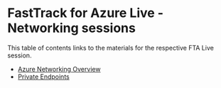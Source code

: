 # FastTrack for Azure Live - Networking sessions

This table of contents links to the materials for the respective FTA Live session.

- [Azure Networking Overview](./networking-overview/readme.md)
- [Private Endpoints](./private-endpoints/readme.md)
